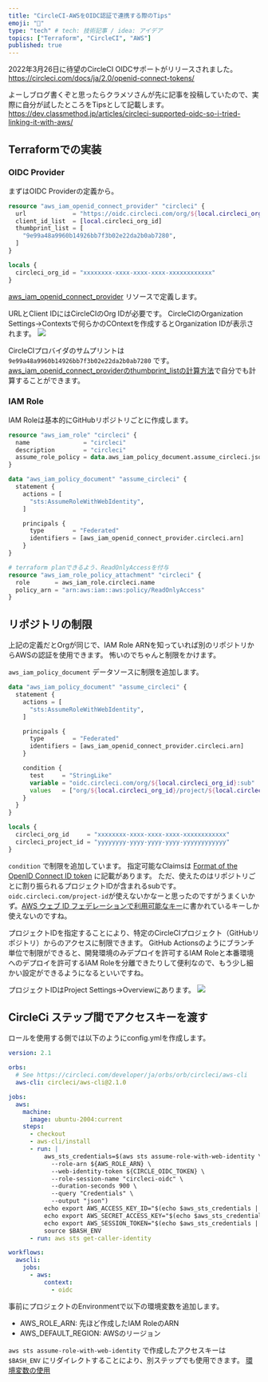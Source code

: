 ```yaml
---
title: "CircleCI-AWSをOIDC認証で連携する際のTips"
emoji: "🚃"
type: "tech" # tech: 技術記事 / idea: アイデア
topics: ["Terraform", "CircleCI", "AWS"]
published: true
---
```


2022年3月26日に待望のCircleCI OIDCサポートがリリースされました。
https://circleci.com/docs/ja/2.0/openid-connect-tokens/

よーしブログ書くぞと思ったらクラメソさんが先に記事を投稿していたので、実際に自分が試したところをTipsとして記載します。
https://dev.classmethod.jp/articles/circleci-supported-oidc-so-i-tried-linking-it-with-aws/


## Terraformでの実装

### OIDC Provider

まずはOIDC Providerの定義から。

```hcl:oidc_providers.tf
resource "aws_iam_openid_connect_provider" "circleci" {
  url             = "https://oidc.circleci.com/org/${local.circleci_org_id}"
  client_id_list  = [local.circleci_org_id]
  thumbprint_list = [
    "9e99a48a9960b14926bb7f3b02e22da2b0ab7280",
  ]
}

locals {
  circleci_org_id = "xxxxxxxx-xxxx-xxxx-xxxx-xxxxxxxxxxxx"
}
```

[aws_iam_openid_connect_provider](https://registry.terraform.io/providers/hashicorp/aws/latest/docs/resources/iam_openid_connect_provider) リソースで定義します。

URLとClient IDにはCircleCIのOrg IDが必要です。
CircleCIのOrganization Settings→Contextsで何らかのCOntextを作成するとOrganization IDが表示されます。
![](https://storage.googleapis.com/zenn-user-upload/67b9e902e508-20220329.png)

CircleCIプロバイダのサムプリントは `9e99a48a9960b14926bb7f3b02e22da2b0ab7280` です。
[aws_iam_openid_connect_providerのthumbprint_listの計算方法](https://qiita.com/minamijoyo/items/eac99e4b1ca0926c4310)で自分でも計算することができます。

### IAM Role

IAM Roleは基本的にGitHubリポジトリごとに作成します。

```hcl:oidc_terraform.tf
resource "aws_iam_role" "circleci" {
  name               = "circleci"
  description        = "circleci"
  assume_role_policy = data.aws_iam_policy_document.assume_circleci.json
}

data "aws_iam_policy_document" "assume_circleci" {
  statement {
    actions = [
      "sts:AssumeRoleWithWebIdentity",
    ]

    principals {
      type        = "Federated"
      identifiers = [aws_iam_openid_connect_provider.circleci.arn]
    }
}

# terraform planできるよう、ReadOnlyAccessを付与
resource "aws_iam_role_policy_attachment" "circleci" {
  role       = aws_iam_role.circleci.name
  policy_arn = "arn:aws:iam::aws:policy/ReadOnlyAccess"
}
```

## リポジトリの制限

上記の定義だとOrgが同じで、IAM Role ARNを知っていれば別のリポジトリからAWSの認証を使用できます。
怖いのでちゃんと制限をかけます。

`aws_iam_policy_document` データソースに制限を追加します。

```hcl:oidc_terraform.tf
data "aws_iam_policy_document" "assume_circleci" {
  statement {
    actions = [
      "sts:AssumeRoleWithWebIdentity",
    ]

    principals {
      type        = "Federated"
      identifiers = [aws_iam_openid_connect_provider.circleci.arn]
    }

    condition {
      test     = "StringLike"
      variable = "oidc.circleci.com/org/${local.circleci_org_id}:sub"
      values   = ["org/${local.circleci_org_id}/project/${local.circleci_oidc_project_id}/user/*"]
    }
  }
}

locals {
  circleci_org_id     = "xxxxxxxx-xxxx-xxxx-xxxx-xxxxxxxxxxxx"
  circleci_project_id = "yyyyyyyy-yyyy-yyyy-yyyy-yyyyyyyyyyyy"
}
```

`condition` で制限を追加しています。
指定可能なClaimsは [Format of the OpenID Connect ID token](https://circleci.com/docs/ja/2.0/openid-connect-tokens/#format-of-the-openid-connect-id-token) に記載があります。
ただ、使えたのはリポジトリごとに割り振られるプロジェクトIDが含まれるsubです。 `oidc.circleci.com/project-id`が使えないかなーと思ったのですがうまくいかず。[AWS ウェブ ID フェデレーションで利用可能なキー](https://docs.aws.amazon.com/ja_jp/IAM/latest/UserGuide/reference_policies_iam-condition-keys.html#condition-keys-wif)に書かれているキーしか使えないのですね。

プロジェクトIDを指定することにより、特定のCircleCIプロジェクト（GitHubリポジトリ）からのアクセスに制限できます。
GitHub Actionsのようにブランチ単位で制限ができると、開発環境のみデプロイを許可するIAM Roleと本番環境へのデプロイを許可するIAM Roleを分離できたりして便利なので、もう少し細かい設定ができるようになるといいですね。

プロジェクトIDはProject Settings→Overviewにあります。
![](https://storage.googleapis.com/zenn-user-upload/fe4d3b60eb43-20220329.png)

## CircleCi ステップ間でアクセスキーを渡す

ロールを使用する側では以下のようにconfig.ymlを作成します。

```yaml：.circleci/config.yml
version: 2.1

orbs:
  # See https://circleci.com/developer/ja/orbs/orb/circleci/aws-cli
  aws-cli: circleci/aws-cli@2.1.0

jobs:
  aws:
    machine:
      image: ubuntu-2004:current
    steps:
      - checkout
      - aws-cli/install
      - run: |
          aws_sts_credentials=$(aws sts assume-role-with-web-identity \
            --role-arn ${AWS_ROLE_ARN} \
            --web-identity-token ${CIRCLE_OIDC_TOKEN} \
            --role-session-name "circleci-oidc" \
            --duration-seconds 900 \
            --query "Credentials" \
            --output "json")
          echo export AWS_ACCESS_KEY_ID="$(echo $aws_sts_credentials | jq -r '.AccessKeyId')" >> $BASH_ENV
          echo export AWS_SECRET_ACCESS_KEY="$(echo $aws_sts_credentials | jq -r '.SecretAccessKey')" >> $BASH_ENV
          echo export AWS_SESSION_TOKEN="$(echo $aws_sts_credentials | jq -r '.SessionToken')" >> $BASH_ENV
          source $BASH_ENV
      - run: aws sts get-caller-identity

workflows:
  awscli:
    jobs:
      - aws:
          context:
            - oidc
```

事前にプロジェクトのEnvironmentで以下の環境変数を追加します。

- AWS_ROLE_ARN: 先ほど作成したIAM RoleのARN
- AWS_DEFAULT_REGION: AWSのリージョン

`aws sts assume-role-with-web-identity` で作成したアクセスキーは `$BASH_ENV` にリダイレクトすることにより、別ステップでも使用できます。
[環境変数の使用 ](https://circleci.com/docs/ja/2.0/env-vars/)
